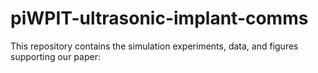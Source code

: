 # piWPIT-ultrasonic-implant-comms
This repository contains the simulation experiments, data, and figures supporting our paper:
